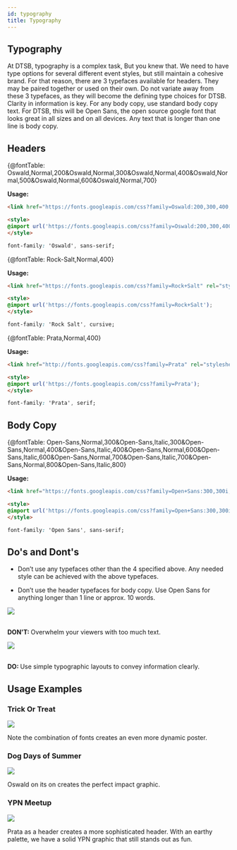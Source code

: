 ```yaml
---
id: typography
title: Typography
---
```


<link href="https://fonts.googleapis.com/css?family=Oswald:200,300,400,500,600,700" rel="stylesheet"> 
<link href="https://fonts.googleapis.com/css?family=Rock+Salt" rel="stylesheet">
<link href="http://fonts.googleapis.com/css?family=Prata" rel="stylesheet" type="text/css">
<link href="https://fonts.googleapis.com/css?family=Open+Sans:300,300i,400,400i,600,600i,700,700i,800,800i" rel="stylesheet">

## Typography

At DTSB, typography is a complex task, But you knew that. We need to have type options for several different event styles, but still maintain a cohesive brand. For that reason, there are 3 typefaces available for headers. They may be paired together or used on their own. Do not variate away from these 3 typefaces, as they will become the defining type choices for DTSB.
Clarity in information is key. For any body copy, use standard body copy text. For DTSB, this will be Open Sans, the open source google font that looks great in all sizes and on all devices. Any text that is longer than one line is body copy.

## Headers

[comment]: <> (For all font tables, make sure that you have loaded the source files from google fonts into the section above.)

{@fontTable: Oswald,Normal,200&Oswald,Normal,300&Oswald,Normal,400&Oswald,Normal,500&Oswald,Normal,600&Oswald,Normal,700}

**Usage:**

<!--DOCUSAURUS_CODE_TABS-->
<!--HTML Standard-->
```html
<link href="https://fonts.googleapis.com/css?family=Oswald:200,300,400,500,600,700" rel="stylesheet"> 
```
<!--HTML/JS @import-->
```html
<style>
@import url('https://fonts.googleapis.com/css?family=Oswald:200,300,400,500,600,700');
</style>  
```
<!--CSS-->
```css
font-family: 'Oswald', sans-serif;
```
<!--END_DOCUSAURUS_CODE_TABS-->

{@fontTable: Rock-Salt,Normal,400}

**Usage:**

<!--DOCUSAURUS_CODE_TABS-->
<!--HTML Standard-->
```html
<link href="https://fonts.googleapis.com/css?family=Rock+Salt" rel="stylesheet"> 
```
<!--HTML/JS @import-->
```html
<style>
@import url('https://fonts.googleapis.com/css?family=Rock+Salt');
</style>   
```
<!--CSS-->
```css
font-family: 'Rock Salt', cursive;
```
<!--END_DOCUSAURUS_CODE_TABS-->

{@fontTable: Prata,Normal,400}

**Usage:**

<!--DOCUSAURUS_CODE_TABS-->
<!--HTML Standard-->
```html
<link href="http://fonts.googleapis.com/css?family=Prata" rel="stylesheet" type="text/css">
```
<!--HTML/JS @import-->
```html
<style>
@import url('https://fonts.googleapis.com/css?family=Prata');
</style>   
```
<!--CSS-->
```css
font-family: 'Prata', serif;
```
<!--END_DOCUSAURUS_CODE_TABS-->

## Body Copy

{@fontTable: Open-Sans,Normal,300&Open-Sans,Italic,300&Open-Sans,Normal,400&Open-Sans,Italic,400&Open-Sans,Normal,600&Open-Sans,Italic,600&Open-Sans,Normal,700&Open-Sans,Italic,700&Open-Sans,Normal,800&Open-Sans,Italic,800}

**Usage:**

<!--DOCUSAURUS_CODE_TABS-->
<!--HTML Standard-->
```html
<link href="https://fonts.googleapis.com/css?family=Open+Sans:300,300i,400,400i,600,600i,700,700i,800,800i" rel="stylesheet">
```
<!--HTML/JS @import-->
```html
<style>
@import url('https://fonts.googleapis.com/css?family=Open+Sans:300,300i,400,400i,600,600i,700,700i,800,800i');
</style>    
```
<!--CSS-->
```css
font-family: 'Open Sans', sans-serif;
```
<!--END_DOCUSAURUS_CODE_TABS-->

## Do's and Dont's

- Don’t use any typefaces other than the 4 specified above. Any needed style can be achieved with the above typefaces.

- Don’t use the header typefaces for body copy. Use Open Sans for anything longer than 1 line or approx. 10 words.

<div class="row">
<div class="halfWidth"><img class="downloadable" src="../img/typoDosDonts1.jpg"><p class="descriptionText"><br><strong>DON'T: </strong>Overwhelm your viewers with too much text.</p></div>
<div class="halfWidth"><img class="downloadable" src="../img/typoDosDonts2.jpg"><p class="descriptionText"><br><strong>DO: </strong>Use simple typographic layouts to convey information clearly.</p></div>
</div>

## Usage Examples

<h3 class="centeredText">Trick Or Treat</h3>
<img class="downloadable" src="../img/usageExamples1.jpg"><p class="descriptionText">
<p class="descriptionText">Note the combination of fonts creates an even more dynamic poster.</p>

<h3 class="centeredText">Dog Days of Summer</h3>
<img class="downloadable" src="../img/usageExamples2.jpg"><p class="descriptionText">
<p class="descriptionText">Oswald on its on creates the perfect impact graphic.</p>

<h3 class="centeredText">YPN Meetup</h3>
<img class="downloadable" src="../img/usageExamples3.jpg"><p class="descriptionText">
<p class="descriptionText">Prata as a header creates a more sophisticated header. With an earthy palette, we have a solid YPN graphic that still stands out as fun.</p>